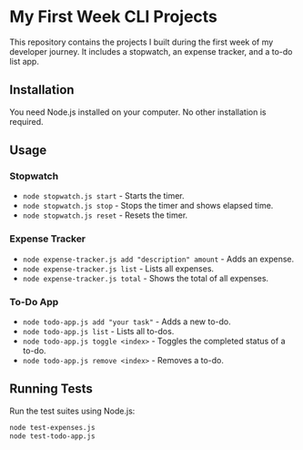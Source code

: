 # My First Week CLI Projects

This repository contains the projects I built during the first week of my developer journey. It includes a stopwatch, an expense tracker, and a to-do list app.

## Installation

You need Node.js installed on your computer. No other installation is required.

## Usage

### Stopwatch
- `node stopwatch.js start` - Starts the timer.
- `node stopwatch.js stop` - Stops the timer and shows elapsed time.
- `node stopwatch.js reset` - Resets the timer.

### Expense Tracker
- `node expense-tracker.js add "description" amount` - Adds an expense.
- `node expense-tracker.js list` - Lists all expenses.
- `node expense-tracker.js total` - Shows the total of all expenses.

### To-Do App
- `node todo-app.js add "your task"` - Adds a new to-do.
- `node todo-app.js list` - Lists all to-dos.
- `node todo-app.js toggle <index>` - Toggles the completed status of a to-do.
- `node todo-app.js remove <index>` - Removes a to-do.

## Running Tests

Run the test suites using Node.js:
```bash
node test-expenses.js
node test-todo-app.js